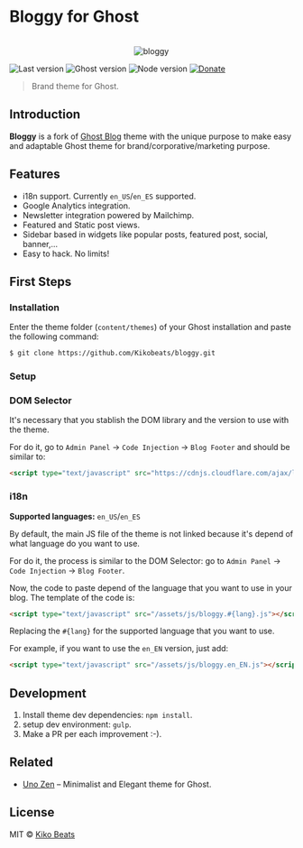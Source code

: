 # Bloggy for Ghost

<p align="center">
  <br>
  <img src="http://i.imgur.com/vxzThpT.png" alt="bloggy">
  <br>
</p>

![Last version](https://img.shields.io/github/tag/Kikobeats/bloggy.svg?style=flat-square)
![Ghost version](https://img.shields.io/badge/Ghost-0.7.x-brightgreen.svg?style=flat-square)
![Node version](https://img.shields.io/node/v/bloggy.svg?style=flat-square)
[![Donate](https://img.shields.io/badge/donate-paypal-blue.svg?style=flat-square)](https://paypal.me/kikobeats)

> Brand theme for Ghost.

## Introduction

**Bloggy** is a fork of [Ghost Blog](https://github.com/TryGhost/Blog) theme with the unique purpose to make easy and adaptable Ghost theme for brand/corporative/marketing purpose.

## Features

- i18n support. Currently `en_US`/`en_ES` supported.
- Google Analytics integration.
- Newsletter integration powered by Mailchimp.
- Featured and Static post views.
- Sidebar based in widgets like popular posts, featured post, social, banner,...
- Easy to hack. No limits!

## First Steps

### Installation

Enter the theme folder (`content/themes`) of your Ghost installation and paste the following command:

```bash
$ git clone https://github.com/Kikobeats/bloggy.git
```

### Setup

### DOM Selector

It's necessary that you stablish the DOM library and the version to use with the theme.

For do it, go to `Admin Panel` → `Code Injection` → `Blog Footer` and should be similar to:

```html
<script type="text/javascript" src="https://cdnjs.cloudflare.com/ajax/libs/jquery/1.11.3/jquery.min.js"></script>
```

### i18n

**Supported languages:** `en_US`/`en_ES`

By default, the main JS file of the theme is not linked because it's depend of what language do you want to use.

For do it, the process is similar to the DOM Selector: go to `Admin Panel` → `Code Injection` → `Blog Footer`.

Now, the code to paste depend of the language that you want to use in your blog. The template of the code is:

```html
<script type="text/javascript" src="/assets/js/bloggy.#{lang}.js"></script>
```

Replacing the `#{lang}` for the supported language that you want to use.

For example, if you want to use the `en_EN` version, just add:

```html
<script type="text/javascript" src="/assets/js/bloggy.en_EN.js"></script>
```

## Development

1. Install theme dev dependencies: `npm install`.
2. setup dev environment: `gulp`.
3. Make a PR per each improvement :-).

## Related

* [Uno Zen](https://github.com/Kikobeats/uno-zen#uno-zen-for-ghost) – Minimalist and Elegant theme for Ghost.

## License

MIT © [Kiko Beats](kikobeats.com)
 
